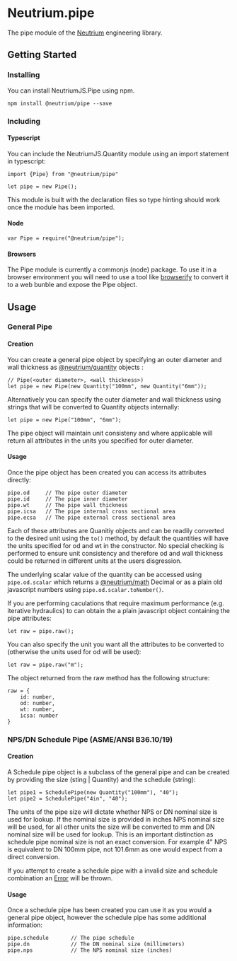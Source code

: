 # Neutrium.pipe

The pipe module of the [Neutrium](https://neutrium.net) engineering library.

## Getting Started

### Installing

You can install NeutriumJS.Pipe using npm.

	npm install @neutrium/pipe --save

### Including

#### Typescript

You can include the NeutriumJS.Quantity module using an import statement in typescript:

    import {Pipe} from "@neutrium/pipe"

    let pipe = new Pipe();

This module is built with the declaration files so type hinting should work once the module has been imported.

#### Node

    var Pipe = require("@neutrium/pipe");

#### Browsers

The Pipe module is currently a commonjs (node) package. To use it in a browser environment you will need to use a tool like [browserify](http://browserify.org) to convert it to a web bunble and expose the Pipe object.

## Usage

### General Pipe

#### Creation

You can create a general pipe object by specifying an outer diameter and wall thickness as [@neutrium/quantity](https://github.com/neutrium/quantity) objects :

	// Pipe(<outer diameter>, <wall thickness>)
	let pipe = new Pipe(new Quantity("100mm", new Quantity("6mm"));

Alternatively you can specify the outer diameter and wall thickness using strings that will be converted to Quantity objects internally:

	let pipe = new Pipe("100mm", "6mm");

The pipe object will maintain unit consisteny and where applicable will return all attributes in the units you specified for outer diameter.

#### Usage

Once the pipe object has been created you can access its attributes directly:

	pipe.od 	// The pipe outer diameter
	pipe.id 	// The pipe inner diameter
	pipe.wt 	// The pipe wall thickness
	pipe.icsa 	// The pipe internal cross sectional area
	pipe.ecsa 	// The pipe external cross sectional area

Each of these attributes are Quanitiy objects and can be readily converted to the desired unit using the `to()` method, by default the quantities will have the units specified for od and wt in the constructor. No special checking is performed to ensure unit consistency and therefore od and wall thickness could be returned in different units at the users disgression.

The underlying scalar value of the quantity can be accessed using `pipe.od.scalar` which returns a [@neutrium/math](https://github.com/neutrium/math) Decimal or as a plain old javascript numbers using `pipe.od.scalar.toNumber()`.

If you are performing caculations that require maximum performance (e.g. iterative hydraulics) to can obtain the a plain javascript object containing the pipe attributes:

	let raw = pipe.raw();

You can also specify the unit you want all the attributes to be converted to (otherwise the units used for od will be used):

	let raw = pipe.raw("m");

The object returned from the raw method has the following structure:

	raw = {
		id: number,
		od: number,
		wt: number,
		icsa: number
	}

### NPS/DN Schedule Pipe (ASME/ANSI B36.10/19)

#### Creation

A Schedule pipe object is a subclass of the general pipe and can be created by providing the size (sting | Quantity) and the schedule (string):

	let pipe1 = SchedulePipe(new Quantity("100mm"), "40");
	let pipe2 = SchedulePipe("4in", "40");

The units of the pipe size will dictate whether NPS or DN nominal size is used for lookup. If the nominal size is provided in inches NPS nominal size will be used, for all other units the size will be converted to mm and DN nominal size will be used for lookup. This is an important distinction as schedule pipe nominal size is not an exact conversion. For example 4" NPS is equivalent to DN 100mm pipe, not 101.6mm as one would expect from a direct conversion.

If you attempt to create a schedule pipe with a invalid size and schedule combination an [Error](https://developer.mozilla.org/en-US/docs/Web/JavaScript/Reference/Global_Objects/Error) will be thrown.

#### Usage

Once a schedule pipe has been created you can use it as you would a general pipe object, however the schedule pipe has some additional information:

	pipe.schedule 		// The pipe schedule
	pipe.dn 			// The DN nominal size (millimeters)
	pipe.nps 			// The NPS nominal size (inches)